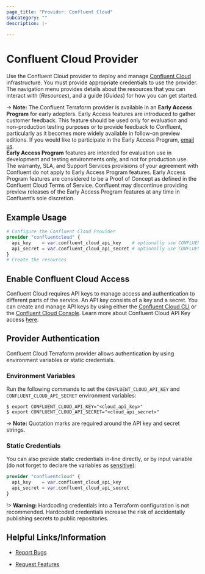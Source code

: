 ```yaml
---
page_title: "Provider: Confluent Cloud"
subcategory: ""
description: |-
  
---
```


# Confluent Cloud Provider

Use the Confluent Cloud provider to deploy and manage [Confluent Cloud](https://www.confluent.io/confluent-cloud/) infrastructure. You must provide appropriate credentials to use the provider. The navigation menu provides details about the resources that you can interact with (_Resources_), and a guide (_Guides_) for how you can get started.

-> **Note:** The Confluent Terraform provider is available in an **Early Access Program** for early adopters. Early Access features are introduced to gather customer feedback. This feature should be used only for evaluation and non-production testing purposes or to provide feedback to Confluent, particularly as it becomes more widely available in follow-on preview editions. If you would like to participate in the Early Access Program, [email us](mailto:cflt-tf-access@confluent.io?subject=Request%20to%20join%20the%20Early%20Access%20Program&amp;body=I%E2%80%99d%20like%20to%20participate%20in%20the%20Early%20Access%20Program%20to%20provide%20feedback%21%20My%20Cloud%20Organization%20ID%20is%20%3Cretrieve%20from%20https%3A//confluent.cloud/settings/billing/payment%3E.).  
**Early Access Program** features are intended for evaluation use in development and testing environments only, and not for production use. The warranty, SLA, and Support Services provisions of your agreement with Confluent do not apply to Early Access Program features. Early Access Program features are considered to be a Proof of Concept as defined in the Confluent Cloud Terms of Service. Confluent may discontinue providing preview releases of the Early Access Program features at any time in Confluent’s sole discretion.

## Example Usage

```terraform
# Configure the Confluent Cloud Provider
provider "confluentcloud" {
  api_key    = var.confluent_cloud_api_key    # optionally use CONFLUENT_CLOUD_API_KEY env var
  api_secret = var.confluent_cloud_api_secret # optionally use CONFLUENT_CLOUD_API_SECRET env var
}
# Create the resources
```

## Enable Confluent Cloud Access

Confluent Cloud requires API keys to manage access and authentication to different parts of the service. An API key consists of a key and a secret. You can create and manage API keys by using either the [Confluent Cloud CLI](https://docs.confluent.io/ccloud-cli/current/index.html) or the [Confluent Cloud Console](https://confluent.cloud/). Learn more about Confluent Cloud API Key access [here](https://docs.confluent.io/cloud/current/client-apps/api-keys.html#ccloud-api-keys).

## Provider Authentication

Confluent Cloud Terraform provider allows authentication by using environment variables or static credentials.

### Environment Variables

Run the following commands to set the `CONFLUENT_CLOUD_API_KEY` and `CONFLUENT_CLOUD_API_SECRET` environment variables:

```shell
$ export CONFLUENT_CLOUD_API_KEY="<cloud_api_key>"
$ export CONFLUENT_CLOUD_API_SECRET="<cloud_api_secret>"
```

-> **Note:** Quotation marks are required around the API key and secret strings.

### Static Credentials

You can also provide static credentials in-line directly, or by input variable (do not forget to declare the variables as [sensitive](https://learn.hashicorp.com/tutorials/terraform/sensitive-variables#refactor-database-credentials)):

```terraform
provider "confluentcloud" {
  api_key    = var.confluent_cloud_api_key
  api_secret = var.confluent_cloud_api_secret
}
```

!> **Warning:** Hardcoding credentials into a Terraform configuration is not recommended. Hardcoded credentials increase the risk of accidentally publishing secrets to public repositories.

## Helpful Links/Information

* [Report Bugs](https://github.com/confluentinc/terraform-provider-confluentcloud/issues)

* [Request Features](mailto:cflt-tf-access@confluent.io?subject=Feature%20Request)
